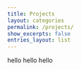 ```yaml
---
title: Projects
layout: categories
permalink: /projects/
show_excerpts: false
entries_layout: list
---
```


hello hello hello